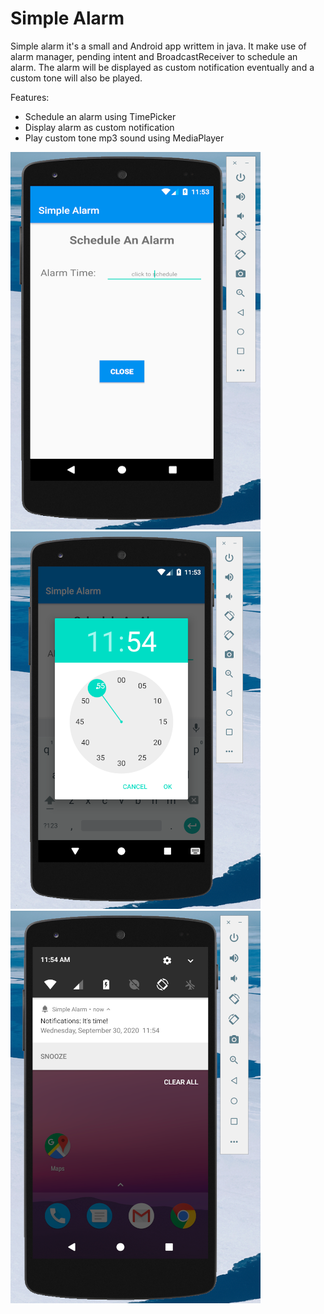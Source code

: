 # Simple Alarm

Simple alarm it's a small and Android app writtem in java. It make use of alarm manager, pending intent and BroadcastReceiver to schedule an alarm. The alarm will be displayed as custom notification eventually and a custom tone will also be played.

Features:
- Schedule an alarm using TimePicker
- Display alarm as custom notification
- Play custom tone mp3 sound using MediaPlayer

![screenshoot1](images/screenshot1.png)
![screenshoot2](images/screenshot2.png)
![screenshoot3](images/screenshot3.png)
